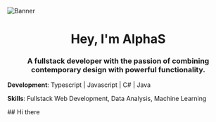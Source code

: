 ![Banner](https://i.imgur.com/eCkfMGz.png)
<h1 align="center">Hey, I'm AlphaS</h1>
<h3 align="center">A fullstack developer with the passion of combining contemporary design with powerful functionality.</h3>
<p><strong>Development</strong>: Typescript | Javascript | C# | Java</p>
<p><strong>Skills</strong>: Fullstack Web Development, Data Analysis, Machine Learning</p>
## Hi there
<!--
**alphamerics/alphamerics** is a ✨ _special_ ✨ repository because its `README.md` (this file) appears on your GitHub profile.

Here are some ideas to get you started:

- 🔭 I’m currently working on ...
- 🌱 I’m currently learning ...
- 👯 I’m looking to collaborate on ...
- 🤔 I’m looking for help with ...
- 💬 Ask me about ...
- 📫 How to reach me: ...
- 😄 Pronouns: ...
- ⚡ Fun fact: ...
-->
